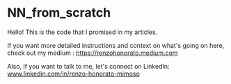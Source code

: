 # NN_from_scratch
Hello! This is the code that I promised in my articles.

If you want more detailed instructions and context on what's going on here, check out my medium :
https://renzohonorato.medium.com

Also, if you want to talk to me, let's connect on LinkedIn:
www.linkedin.com/in/renzo-honorato-mimoso
